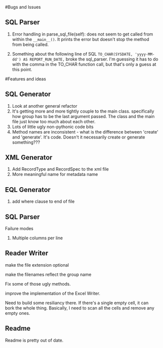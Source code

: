 #Bugs and Issues

## SQL Parser
1. Error handling in parse_sql_file(self): does not seem to get called from within the `__main__()`. It prints the error but doesn't stop the method from being called.

2. Something about the following line of SQL `TO_CHAR(SYSDATE, 'yyyy-MM-dd') AS REPORT_RUN_DATE,` broke the sql_parser. I'm guessing it has to do with the comma in the TO_CHAR function call, but that's only a guess at this point.


#Features and ideas 

## SQL Generator
1. Look at another general refactor
2. It's getting more and more tightly couple to the main class. specifically how group has to be the last argument passed. The class and the main file just know too much about each other. 
3. Lots of little ugly non-pythonic code bits
4. Method names are inconsistent - what is the difference between 'create' and 'generate'. It's code. Doesn't it necessarily create or generate something??? 

## XML Generator
1. Add RecordType and RecordSpec to the xml file
2. More meaningful name for metadata name

## EQL Generator
1. add where clause to end of file

## SQL Parser
Failure modes

1. Multiple columns per line

## Reader Writer

make the file extension optional

make the filenames reflect the group name

Fix some of those ugly methods.

improve the implementation of the Excel Writer.

Need to build some resiliancy there. If there's a single empty cell, it can bork the whole thing. Basically, I need to scan all the cells and remove any empty ones.

## Readme
Readme is pretty out of date.

